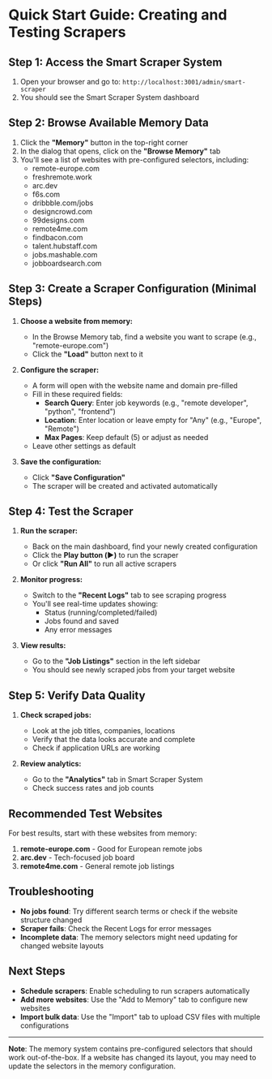 # Quick Start Guide: Creating and Testing Scrapers

## Step 1: Access the Smart Scraper System

1. Open your browser and go to: `http://localhost:3001/admin/smart-scraper`
2. You should see the Smart Scraper System dashboard

## Step 2: Browse Available Memory Data

1. Click the **"Memory"** button in the top-right corner
2. In the dialog that opens, click on the **"Browse Memory"** tab
3. You'll see a list of websites with pre-configured selectors, including:
   - remote-europe.com
   - freshremote.work
   - arc.dev
   - f6s.com
   - dribbble.com/jobs
   - designcrowd.com
   - 99designs.com
   - remote4me.com
   - findbacon.com
   - talent.hubstaff.com
   - jobs.mashable.com
   - jobboardsearch.com

## Step 3: Create a Scraper Configuration (Minimal Steps)

1. **Choose a website from memory:**
   - In the Browse Memory tab, find a website you want to scrape (e.g., "remote-europe.com")
   - Click the **"Load"** button next to it

2. **Configure the scraper:**
   - A form will open with the website name and domain pre-filled
   - Fill in these required fields:
     - **Search Query**: Enter job keywords (e.g., "remote developer", "python", "frontend")
     - **Location**: Enter location or leave empty for "Any" (e.g., "Europe", "Remote")
     - **Max Pages**: Keep default (5) or adjust as needed
   - Leave other settings as default

3. **Save the configuration:**
   - Click **"Save Configuration"**
   - The scraper will be created and activated automatically

## Step 4: Test the Scraper

1. **Run the scraper:**
   - Back on the main dashboard, find your newly created configuration
   - Click the **Play button (▶️)** to run the scraper
   - Or click **"Run All"** to run all active scrapers

2. **Monitor progress:**
   - Switch to the **"Recent Logs"** tab to see scraping progress
   - You'll see real-time updates showing:
     - Status (running/completed/failed)
     - Jobs found and saved
     - Any error messages

3. **View results:**
   - Go to the **"Job Listings"** section in the left sidebar
   - You should see newly scraped jobs from your target website

## Step 5: Verify Data Quality

1. **Check scraped jobs:**
   - Look at the job titles, companies, locations
   - Verify that the data looks accurate and complete
   - Check if application URLs are working

2. **Review analytics:**
   - Go to the **"Analytics"** tab in Smart Scraper System
   - Check success rates and job counts

## Recommended Test Websites

For best results, start with these websites from memory:

1. **remote-europe.com** - Good for European remote jobs
2. **arc.dev** - Tech-focused job board
3. **remote4me.com** - General remote job listings

## Troubleshooting

- **No jobs found**: Try different search terms or check if the website structure changed
- **Scraper fails**: Check the Recent Logs for error messages
- **Incomplete data**: The memory selectors might need updating for changed website layouts

## Next Steps

- **Schedule scrapers**: Enable scheduling to run scrapers automatically
- **Add more websites**: Use the "Add to Memory" tab to configure new websites
- **Import bulk data**: Use the "Import" tab to upload CSV files with multiple configurations

---

**Note**: The memory system contains pre-configured selectors that should work out-of-the-box. If a website has changed its layout, you may need to update the selectors in the memory configuration.